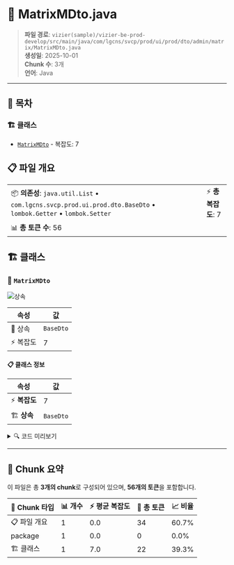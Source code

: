 # 📄 MatrixMDto.java

> **파일 경로**: `vizier(sample)/vizier-be-prod-develop/src/main/java/com/lgcns/svcp/prod/ui/prod/dto/admin/matrix/MatrixMDto.java`  
> **생성일**: 2025-10-01  
> **Chunk 수**: 3개  
> **언어**: Java
---

## 📑 목차

### 🏗️ 클래스
- [`MatrixMDto`](#class-matrixmdto) - 복잡도: 7

## 📋 파일 개요

| | |
|--|--|
| 📦 **의존성**: `java.util.List` • `com.lgcns.svcp.prod.ui.prod.dto.BaseDto` • `lombok.Getter` • `lombok.Setter` | ⚡ **총 복잡도**: 7 |
| 📊 **총 토큰 수**: 56 |  |



## 🏗️ 클래스

### <a id="class-matrixmdto"></a>🎯 `MatrixMDto`

![상속](https://img.shields.io/badge/상속-1개-blue)

| 속성 | 값 |
|------|----|
| 🧬 상속 | `BaseDto` |
| ⚡ 복잡도 | 7 |



#### 📋 클래스 정보

| 속성 | 값 |
|------|----|
| ⚡ **복잡도** | 7 || 📍 **라인 범위** | 12-12 |
| 🏗️ **상속** | `BaseDto` || 🏷️ **태그** | `class, java` |

<details>
<summary>🔍 코드 미리보기</summary>

```java
public class MatrixMDto extends BaseDto {
    private String matrixCode;
    private String matrixCodeName;
    private String useYn;

    private List<MatrixDDto> matrixDDtos;
    private List<MatrixMeasureMDto> measureMDtos;
}...
```

**Chunk 정보**
- 🆔 **ID**: `8cdeee32562c`
- 📍 **라인**: 12-12
- 📊 **토큰**: 22
- 🏷️ **태그**: `class, java`

</details>

---





## 🧩 Chunk 요약

이 파일은 총 **3개의 chunk**로 구성되어 있으며, **56개의 토큰**을 포함합니다.

| 🧩 Chunk 타입 | 📊 개수 | ⚡ 평균 복잡도 | 📝 총 토큰 | 📈 비율 |
|---------------|--------|-------------|----------|--------|
| 📋 파일 개요 | 1 | 0.0 | 34 | 60.7% |
| package | 1 | 0.0 | 0 | 0.0% |
| 🏗️ 클래스 | 1 | 7.0 | 22 | 39.3% |


